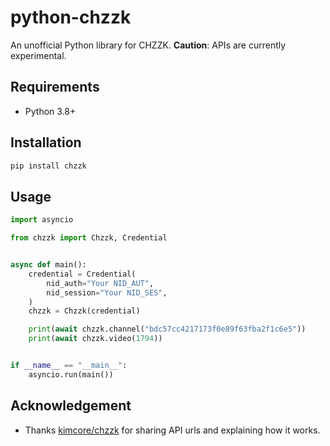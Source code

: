 # python-chzzk
An unofficial Python library for CHZZK. **Caution**: APIs are currently experimental.

## Requirements
- Python 3.8+

## Installation
```python
pip install chzzk
```

## Usage
```python
import asyncio

from chzzk import Chzzk, Credential


async def main():
    credential = Credential(
        nid_auth="Your NID_AUT",
        nid_session="Your NID_SES",
    )
    chzzk = Chzzk(credential)

    print(await chzzk.channel("bdc57cc4217173f0e89f63fba2f1c6e5"))
    print(await chzzk.video(1794))


if __name__ == "__main__":
    asyncio.run(main())
```

## Acknowledgement
- Thanks [kimcore/chzzk](https://github.com/kimcore/chzzk) for sharing API urls and explaining how it works.